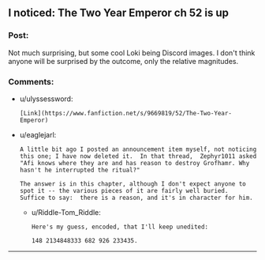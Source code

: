 ## I noticed: The Two Year Emperor ch 52 is up

### Post:

Not much surprising, but some cool Loki being Discord images.  I don't think anyone will be surprised by the outcome, only the relative magnitudes.

### Comments:

- u/ulyssessword:
  ```
  [Link](https://www.fanfiction.net/s/9669819/52/The-Two-Year-Emperor)
  ```

- u/eaglejarl:
  ```
  A little bit ago I posted an announcement item myself, not noticing this one; I have now deleted it.  In that thread,  Zephyr1011 asked "Afi knows where they are and has reason to destroy Grofhamr. Why hasn't he interrupted the ritual?"

  The answer is in this chapter, although I don't expect anyone to spot it -- the various pieces of it are fairly well buried.  Suffice to say:  there is a reason, and it's in character for him.
  ```

  - u/Riddle-Tom_Riddle:
    ```
    Here's my guess, encoded, that I'll keep unedited:

    148 2134848333 682 926 233435.
    ```

---

